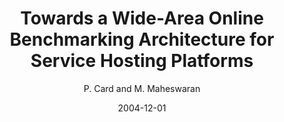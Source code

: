 ---
author: "P. Card and M. Maheswaran"
title: "Towards a Wide-Area Online Benchmarking Architecture for Service Hosting Platforms"
journal: "1st Workshop on Dynamic Provisioning and Resource Management"
location: "(held in conjunction with International Conference on High Performance Computing)(CD-Rom Proceedings), Bangalore, India"
date: 2004-12-01
---